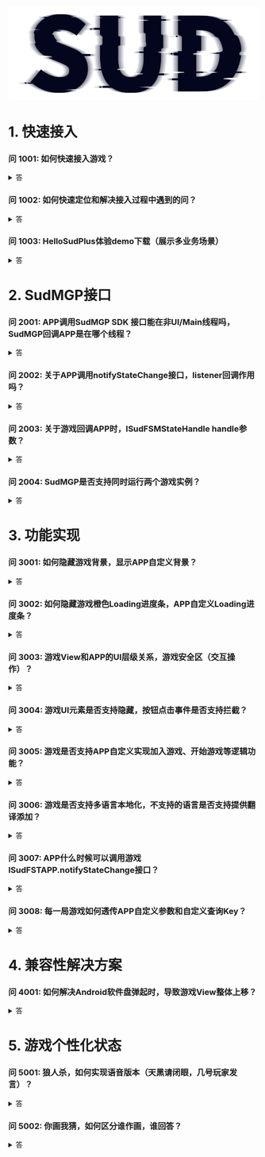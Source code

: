 # 

![SUD](../../Resource/logo.png)

# 1. 快速接入

### **问 1001: 如何快速接入游戏？**

<details>
    <summary>答</summary>

1. [快速接入 QuickStart-Android Demo](https://github.com/SudTechnology/hello-sud-plus-android/tree/master/project/QuickStart) ，复用SudMGPWrapper；
2. [快速接入 QuickStart-iOS Demo](https://github.com/SudTechnology/hello-sud-plus-ios/tree/master/project/QuickStart) ，复用SudMGPWrapper；
3. [快速接入 hello-sud-java 服务端 Demo](https://github.com/SudTechnology/hello-sud-java) （访问不了代码仓库，请联系SUD添加github账号）；

</details>

### **问 1002: 如何快速定位和解决接入过程中遇到的问？**

<details>
    <summary>答</summary>

1. 请检查接口输入参数是否正确（mgId是64bit类型）；
2. 请查看Android Studio 或 XCode 控制台日志信息，错误码字段result_code、sdk_error_code、retCode数值；
3. 请将问描述、视频、截图、控制台日志（文件）等信息，发送给我们的技术支持同学，帮您分析和答；
   [错误码 速查列表](https://docs.sud.tech/zh-CN/app/Server/ErrorCode.html)

</details>

### 问 1003: HelloSudPlus体验demo下载（展示多业务场景）

<details>
    <summary>答</summary>

Android

![Android](../../Resource/Client/hello_sudplus_android.png)

iPhone

![iPhone](../../Resource/Client/hello_sudplus_iphone.png)

</details>

# 2. SudMGP接口

### 问 2001: APP调用SudMGP SDK 接口能在非UI/Main线程吗，SudMGP回调APP是在哪个线程？

<details>
    <summary>答</summary>

1. APP调用SudMGP SDK任何接口，都必须在 UI/Main 线程发起调用；
2. SudMGP回调APP，都是在 UI/Main 线程回调；
3. SudMGP负责转线程，简化APP接入逻辑；

</details>

### 问 2002: 关于APP调用notifyStateChange接口，listener回调作用吗？

<details>
    <summary>答</summary>

1. notifyStateChange，是APP状态通知给小游戏；
2. ISudListenerNotifyStateChange回调只表示APP状态通知到了小游戏，不表示小游戏执行完成状态通知的逻辑代码（比如：游戏业务逻辑网络请求），接入排查连通性，可以传null；
3. 不要在回调里面写逻辑；
4. 如果想知道调用结果是否失败，可以接 App通用状态操作结果错误码 [mg_common_app_common_self_x_resp](../MGFSM/CommonStateGame.md)；

</details>

### 问 2003: 关于游戏回调APP时，ISudFSMStateHandle handle参数？

<details>
    <summary>答</summary>

1. 有ISudFSMStateHandle handle的地方，APP必须调用handle.success，否则会导致C++层回调对象内存泄漏；
2. 游戏向App 获取xx信息，则APP需要handle.success带具体参数；
```java
void onGetGameViewInfo(ISudFSMStateHandle handle, String dataJson);
void onGetGameCfg(ISudFSMStateHandle handle, String dataJson);
```
3. 游戏向App 通知状态信息，则APP只需要handle.success("{}")；
```java
void onExpireCode(ISudFSMStateHandle handle, String dataJson);
void onGameStateChange(ISudFSMStateHandle handle, String state, String dataJson);
void onPlayerStateChange(ISudFSMStateHandle handle, String userId, String state, String dataJson);
```
</details>

### 问 2004: SudMGP是否支持同时运行两个游戏实例？

<details>
    <summary>答</summary>

1. 不支持同时运行两个游戏实例；
2. SudMGP的loadMG和destroyMG必须配对使用；
3. SudMGP负责转线程，简化APP接入；

</details>

# 3. 功能实现

### 问 3001: 如何隐藏游戏背景，显示APP自定义背景？

<details>
    <summary>答</summary>

1. 隐藏游戏Loading时的背景：APP调用SudMGP.loadMG之前，设置SudMGP.getCfg().setShowLoadingGameBg(false)；
2. 隐藏游戏场景的背景（游戏大厅）：APP在ISudFSMMG.onGetGameCfg 回调，设置 ui.game_bg.hide=true；
3. SudMGP SDK 最低版本v1.1.46.xx

下载 [SudMGP-Android](https://github.com/SudTechnology/sud-mgp-android/releases)

下载 [SudMGP-iOS](https://github.com/SudTechnology/sud-mgp-ios/releases)

</details>

### 问 3002: 如何隐藏游戏橙色Loading进度条，APP自定义Loading进度条？

<details>
    <summary>答</summary>

1. APP调用SudMGP.loadMG之前，设置SudMGP.getCfg().setShowCustomLoading(true);
2. 加载进度通知ISudFSMMG::onGameLoadingProgress(int stage, int retCode, int progress);
3. 加载失败，APP调用重试接口ISudFSTAPP::reloadMG()；
4. SudMGP SDK 最低版本v1.1.52.xx
   下载 [SudMGP-Android](https://github.com/SudTechnology/sud-mgp-android/releases)

下载 [SudMGP-iOS](https://github.com/SudTechnology/sud-mgp-ios/releases)

</details>

### 问 3003: 游戏View和APP的UI层级关系，游戏安全区（交互操作）？

<details>
    <summary>答</summary>

1. 游戏View，当成是Android 和 iOS 原生View；
2. 游戏View，可以全屏，也可以固定尺寸大小；
3. 游戏View，大小铺满APP给的父View（GameViewContainer）；
4. 游戏通过ISudFSMMG的[onGetGameViewInfo](../API/ISudFSMMG/onGetGameViewInfo.md)回调，获取游戏安全区(交互操作)
   ![GameCfg](../../Resource/Client/gameview.png)；

</details>

### 问 3004: 游戏UI元素是否支持隐藏，按钮点击事件是否支持拦截？

<details>
    <summary>答</summary>

1. 支持隐藏游戏UI元素；
   具体配置参考 [onGetGameCfg](../API/ISudFSMMG/onGetGameCfg.md)
2. 支持拦截按钮点击事件；
   具体配置参考 [onGetGameCfg](../API/ISudFSMMG/onGetGameCfg.md)

</details>

### 问 3005: 游戏是否支持APP自定义实现加入游戏、开始游戏等逻辑功能？

<details>
    <summary>答</summary>

1. 支持；
2. 支持隐藏游戏UI元素，APP可以实现对应按钮；
   具体配置参考 [onGetGameCfg](../API/ISudFSMMG/onGetGameCfg.md)
3. 支持拦截按钮点击事件；
   具体配置参考 [onGetGameCfg](../API/ISudFSMMG/onGetGameCfg.md)
4. APP可以通过ISudFSTAPP的notifyStateChange接口，实现加入游戏、开始游戏等逻辑功能；
   具体示例：开始游戏按钮

第一步 [onGetGameCfg(IFSMStateHandle handle, String dataJson)](/API/ISudFSMMG/onGetGameCfg.md)

data= {
"gameMode":1,    // 每个游戏默认模式是1，不填是1
"ui":{
"start_btn": {    // 开始游戏按钮
"custom": true,
"hide": false
}
}
}
handle.success(data);
第二步 [接onGameStateChange mg_common_self_click_start_btn状态回调](../MGFSM/CommonStateGame.md)

第三步 APP判断是否开始游戏，允许开始则调用ISudFSTAPP notifyStateChange接口发送[app_common_self_playing](../APPFST/CommonState.md)状态

</details>

### 问 3006: 游戏是否支持多语言本地化，不支持的语言是否支持提供翻译添加？

<details>
    <summary>答</summary>

1. 支持多语言本地化；
2. 支持提供翻译添加，需要联系Sud商务；
3. SudMGP.loadMG的language参数；例如：zh-CN、en-US；
   [游戏多语言](../Languages/README.md)

[SudMGP.loadMG的language参数](../API/SudMGP.md)

</details>

### 问 3007: APP什么时候可以调用游戏ISudFSTAPP.notifyStateChange接口？

<details>
    <summary>答</summary>

1. APP收到回调ISudFSMMG.onGameStarted后，可以调用ISudFSTAPP.notifyStateChange接口；
2. onGameStarted，表示游戏已开始（游戏长连接建立完成）；
   [onGameStarted](../API/ISudFSMMG.md)
3. 用户在游戏的角色状态转化，只能从"当前状态" 转换到 "邻近状态"
   ![GameCfg](../../Resource/Client/gamestate.png)；

</details>

### 问 3008: 每一局游戏如何透传APP自定义参数和自定义查询Key？

<details>
    <summary>答</summary>

1. APP调用ISudFSTAPP.notifyStateChange(state, dataJson)
2. state=app_common_self_playing 和 dataJson.isPlaying=true
   {
   "isPlaying": true, // true 开始游戏，false 结束游戏
   "reportGameInfoExtras": "透传参数",        // string类型，Https服务回调report_game_info参数，最大长度1024字节，超过则截断（2022-01-21）
   "reportGameInfoKey": "透传参数key"        // string类型，最大长度64字节，接入方服务端，可以根据这个字段来查询一局游戏的数据
   }
   [app_common_self_playing](../APPFST/CommonState.md)

</details>

# 4. 兼容性解决方案

### 问 4001: 如何解决Android软件盘弹起时，导致游戏View整体上移？

<details>
    <summary>答</summary>

1. AndroidManifest.xml android:windowSoftInputMode="adjustResize"；
2. 在ISudFSMMG回调onGameStarted时，调用setSoftInputMode设置；

public void onGameStarted() {
getWindow().setSoftInputMode(WindowManager.LayoutParams.SOFT_INPUT_ADJUST_RESIZE | WindowManager.LayoutParams.SOFT_INPUT_STATE_ALWAYS_HIDDEN);
}

</details>

# 5. 游戏个性化状态

### 问 5001: 狼人杀，如何实现语音版本（天黑请闭眼，几号玩家发言）？

<details>
    <summary>答</summary>

一、APP根据下面两个状态，无脑开启和关闭RTC的推流和拉流（不这么执行，可能会出现作弊情况）

1. mg_common_self_microphone, "isOn": true // 麦克风开关状态 true: 开(APP开启RTC推流)；false: 关(APP关闭RTC推流)
2. mg_common_self_headphone "isOn": true // 耳机（听筒，喇叭）开关状态 true: 开(APP开启RTC拉流)；false: 关(APP关闭RTC拉流)

二、判断APP的麦克风能不能点击，建议条件1和条件2为真才能点击，不能点击给个toast提示：

条件1 mg_common_game_state gameState=2

条件2 mg_common_self_microphone isOn=true（该玩家自己发言了，但是玩家可以选择闭麦）
[麦克风、耳机开关文档](../MGFSM/CommonStateGame.md)

</details>

### 问 5002: 你画我猜，如何区分谁作画，谁回答？

<details>
    <summary>答</summary>

1. 选词中状态
2. 作画中状态
3. 显示错误答案状态
4. 显示总积分状态
5. 本次获得积分状态
   [你画我猜 状态](../MGFSM/CommonStateGame.md)

</details>
